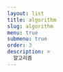 ```yaml
---
layout: list
title: algorithm
slug: algorithm
menu: true
submenu: true
order: 3
description: >
  알고리즘
---
```

